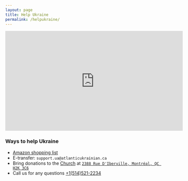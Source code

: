 ```yaml
---
layout: page
title: Help Ukraine
permalink: /helpukraine/
---
```


<iframe width="560" height="315" src="https://www.youtube.com/embed/YK1-bxgVvSw?&autoplay=1" frameborder="0">
</iframe>

### Ways to help Ukraine

* [Amazon shopping list](https://www.amazon.ca/hz/wishlist/ls/34QNHNJ5U3J18?ref_=wl_share)
* E-transfer: `support.ua@atlanticukrainian.ca`
* Bring donations to the [Church](https://goo.gl/maps/bzQcvRP5gcxKyXX1A) at [`2388 Rue D'Iberville, Montréal, QC H2K 3C6`](https://goo.gl/maps/bzQcvRP5gcxKyXX1A)
* Call us for any questions [+1(514)521-2234](tel:+1(514)521-2234)    
